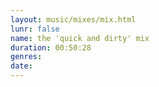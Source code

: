 ```yaml
---
layout: music/mixes/mix.html
lunr: false
name: the 'quick and dirty' mix
duration: 00:50:28
genres:
date:
---
```

